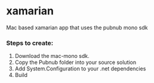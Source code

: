 # xamarian
Mac based xamarian app that uses the pubnub mono sdk


### Steps to create: 

1. Download the mac-mono sdk. 
2. Copy the Pubnub folder into your source solution
3. Add System.Configuration to your .net dependencies
4. Build
